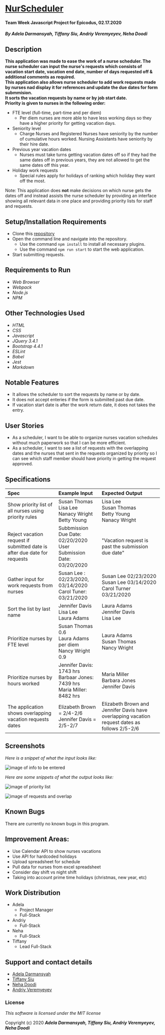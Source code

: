 # [NurScheduler](https://github.com/ayohana/nurse_NATA.git/)

#### Team Week Javascript Project for Epicodus, 02.17.2020

#### _**By Adela Darmansyah, Tiffany Siu, Andriy Veremyeyev, Neha Doodi**_

## Description

**This application was made to ease the work of a nurse scheduler. The nurse scheduler can input the nurse's requests which consists of  vacation start date, vacation end date, number of days requested off & additional comments as required. <br>
This application also allows nurse scheduler to add work requests made by nurses nad display it for references and update the due dates for form submmision.<br>
It sorts the vacation requests by name or by job start date.<br>
Priority is given to nurses in the following order:**

* FTE level (full-time, part-time and per diem)
  * Per diem nurses are more able to have less working days so they have a higher priority for getting vacation days.
* Seniority level
  * Charge Nurses and Registered Nurses have seniority by the number of cumulative hours worked.  Nursing Assistants have seniority by their hire date.
* Previous year vacation dates
  * Nurses must take turns getting vacation dates off so if they had the same dates off in previous years, they are not allowed to get the same dates off this year.
* Holiday work requests
  * Special rules apply for holidays of ranking which holiday they want off the most.

Note: This application does **not** make decisions on which nurse gets the dates off and instead assists the nurse scheduler by providing an interface showing all relevant data in one place and providing priority lists for staff and requests.

## Setup/Installation Requirements

* Clone this [repository](https://github.com/ayohana/nurse_NATA.git/)
* Open the command line and navigate into the repository.
  * Use the command `npm install` to install all necessary plugins.
  * Use the command `npm run start` to start the web application.
* Start submitting requests.                                                                                        

## Requirements to Run
* _Web Browser_
* _Webpack_
* _Node.js_
* _NPM_

## Other Technologies Used

* _HTML_
* _CSS_                                                                    
* _Javascript_
* _JQuery 3.4.1_
* _Bootstrap 4.4.1_
* _ESLint_
* _Babel_
* _Jest_
* _Markdown_

## Notable Features
* It allows the scheduler to sort the requests by name or by date. 
* It does not accept enteries if the form is submiited past due date.
* If vacation start date is after the work return date, it does not takes the entry.


## User Stories

* As a scheduler, I want to be able to organize nurses vacation schedules without much paperwork so that I can be more efficient.
* As a scheduler, I want to see a list of requests with the overlapping dates and the nurses that sent in the requests organized by priority so I can see which staff member should have priority in getting the request approved.

## Specifications


| Spec                                                                | Example Input | Expected Output                                                              |
| :------------------------------------------------------------------ | :------------ | :--------------------------------------------------------------------------- |
| Show priority list of all nurses using priority rules | Susan Thomas <br> Lisa Lee <br> Nanacy Wright <br> Betty Young | Lisa Lee <br> Susan Thomas <br> Betty Young <br> Nanacy Wright |
|Reject vacation request if submitted date is after due date for requests|Subbmission Due Date:  02/20/2020 <br> User Submission Date: 03/20/2020| "Vacation request is past the submission due date"|
|Gather input for work requests from nurses| Susan Lee : 02/23/2020, 03/14/2020 <br> Carol Tuner: 03/21/2020| Susan Lee 02/23/2020 <br> Susan Lee 03/14/2020 <br> Carol Turner 03/21/2020
|Sort the list by last name| Jennifer Davis <br> Lisa Lee <br> Laura Adams| Laura Adams <br> Jennifer Davis <br> Lisa Lee
|Prioritize nurses by FTE level|Susan Thomas 0.6 <br> Laura Adams per diem <br> Nancy Wright 0.9|Laura Adams <br> Susan Thomas <br> Nancy Wright
|Prioritize nurses by hours worked|Jennifer Davis: 1743 hrs <br> Barbaar Jones: 7439 hrs <br> Maria Miller: 8482 hrs| Maria Miller <br> Barbara Jones <br> Jennifer Davis
|The application shows overlapping vacation requests dates| Elizabeth Brown = 2/4-2/6 <br> Jennifer Davis = 2/5-2/7  |Elizabeth Brown and Jennifer Davis have overlapping vacation request dates  as follows 2/5-2/6

## Screenshots

_Here is a snippet of what the input looks like:_

![image of info to be entered](src/img/snippet1.png)

_Here are some snippets of what the output looks like:_

![image of priority list](src/img/snippet2.png)

![image of requests and overlap](src/img/snippet3.png)

## Known Bugs

There are currently no known bugs in this program.

## Improvement Areas:

* Use Calendar API to show nurses vacations
* Use API for hardcoded holidays
* Upload spreadsheet for schedule
* Pull data for nurses from excel spreadsheet
* Consider day shift vs night shift
* Taking into account prime time holidays (christmas, new year, etc)



## Work Distribution
 * Adela
    * Project Manager
    * Full-Stack
 * Andriy
    * Full-Stack
 * Neha 
    * Full-Stack
 * Tiffany
    * Lead Full-Stack


## Support and contact details

* [Adela Darmansyah](mailto:adela.yohana@gmail.com)
* [Tiffany Siu](mailto:tsiu88@gmail.com)
* [Neha Doodi](mailto:nehadoodipoonia@gmail.com)
* [Andriy Veremyeyev](mailto:belyybrat@gmail.com)

### License

*This software is licensed under the MIT license*

Copyright (c) 2020 **_Adela Darmansyah, Tiffany Siu, Andriy Veremyeyev, Neha Doodi_**
